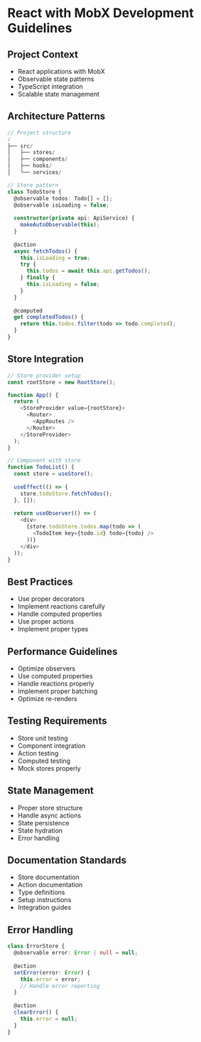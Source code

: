# React with MobX Development Guidelines

## Project Context
- React applications with MobX
- Observable state patterns
- TypeScript integration
- Scalable state management

## Architecture Patterns
```typescript
// Project structure
/
├── src/
│   ├── stores/
│   ├── components/
│   ├── hooks/
│   └── services/

// Store pattern
class TodoStore {
  @observable todos: Todo[] = [];
  @observable isLoading = false;
  
  constructor(private api: ApiService) {
    makeAutoObservable(this);
  }
  
  @action
  async fetchTodos() {
    this.isLoading = true;
    try {
      this.todos = await this.api.getTodos();
    } finally {
      this.isLoading = false;
    }
  }
  
  @computed
  get completedTodos() {
    return this.todos.filter(todo => todo.completed);
  }
}
```

## Store Integration
```typescript
// Store provider setup
const rootStore = new RootStore();

function App() {
  return (
    <StoreProvider value={rootStore}>
      <Router>
        <AppRoutes />
      </Router>
    </StoreProvider>
  );
}

// Component with store
function TodoList() {
  const store = useStore();
  
  useEffect(() => {
    store.todoStore.fetchTodos();
  }, []);
  
  return useObserver(() => (
    <div>
      {store.todoStore.todos.map(todo => (
        <TodoItem key={todo.id} todo={todo} />
      ))}
    </div>
  ));
}
```

## Best Practices
- Use proper decorators
- Implement reactions carefully
- Handle computed properties
- Use proper actions
- Implement proper types

## Performance Guidelines
- Optimize observers
- Use computed properties
- Handle reactions properly
- Implement proper batching
- Optimize re-renders

## Testing Requirements
- Store unit testing
- Component integration
- Action testing
- Computed testing
- Mock stores properly

## State Management
- Proper store structure
- Handle async actions
- State persistence
- State hydration
- Error handling

## Documentation Standards
- Store documentation
- Action documentation
- Type definitions
- Setup instructions
- Integration guides

## Error Handling
```typescript
class ErrorStore {
  @observable error: Error | null = null;
  
  @action
  setError(error: Error) {
    this.error = error;
    // Handle error reporting
  }
  
  @action
  clearError() {
    this.error = null;
  }
}
```